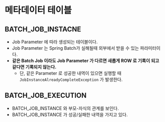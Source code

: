 # 메타데이터 테이블

## BATCH_JOB_INSTACNE

- Job Parameter 에 따라 생성되는 테이블이다.
- Job Parameter 는 Spring Batch가 실해될때 외부에서 받을 수 있는 파라미터이다.
- **같은 Batch Job 이라도 Job Parameter 가 다르면 새롭게 ROW 로 기록이 되고 같다면 기록되지 않는다.**
    - 단, 같은 Parameter 로 성공한 내역이 있으면 실행할 때 `JobInstanceAlreadyCompleteException` 가 발생한다.  

## BATCH_JOB_EXECUTION

- BATCH_JOB_INSTANCE 와 부모-자식의 관계를 보인다.
- BATCH_JOB_INSTANCE 가 성공/실패한 내역을 가지고 있다.